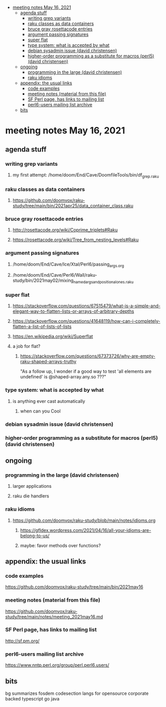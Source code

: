 - [meeting notes May 16, 2021](#org77fb771)
  - [agenda stuff](#orgf15574c)
    - [writing grep variants](#org2d20fa8)
    - [raku classes as data containers](#org882d012)
    - [bruce gray rosettacode entries](#orgfe9de61)
    - [argument passing signatures](#orgf6ad9b6)
    - [super flat](#org0d8b906)
    - [type system: what is accepted by what](#org228b46c)
    - [debian sysadmin issue (david christensen)](#org66aa983)
    - [higher-order programming as a substitute for macros (perl5)  (david christensen)](#orgd743d05)
  - [ongoing](#org8bd347a)
    - [programming in the large (david christensen)](#orgdaf8003)
    - [raku idioms](#org43bd78d)
  - [appendix: the usual links](#org102f2b5)
    - [code examples](#org0926bdc)
    - [meeting notes (material from this file)](#org885c7c6)
    - [SF Perl page, has links to mailing list](#orga5f5687)
    - [perl6-users mailing list archive](#orgb87928c)
  - [bits](#orgcf8e99c)


<a id="org77fb771"></a>

# meeting notes May 16, 2021


<a id="orgf15574c"></a>

## agenda stuff


<a id="org2d20fa8"></a>

### writing grep variants

1.  my first attempt: /home/doom/End/Cave/DoomfileTools/bin/df<sub>grep.raku</sub>


<a id="org882d012"></a>

### raku classes as data containers

1.  <https://github.com/doomvox/raku-study/tree/main/bin/2021apr25/data_container_class.raku>


<a id="orgfe9de61"></a>

### bruce gray rosettacode entries

1.  <http://rosettacode.org/wiki/Coprime_triplets#Raku>

2.  <https://rosettacode.org/wiki/Tree_from_nesting_levels#Raku>


<a id="orgf6ad9b6"></a>

### argument passing signatures

1.  /home/doom/End/Cave/Ice/Xtal/Perl6/passing<sub>args.org</sub>

2.  /home/doom/End/Cave/Perl6/Wall/raku-study/bin/2021may02/mixing<sub>named</sub><sub>args</sub><sub>and</sub><sub>positional</sub><sub>ones.raku</sub>


<a id="org0d8b906"></a>

### super flat

1.  <https://stackoverflow.com/questions/67515479/what-is-a-simple-and-elegant-way-to-flatten-lists-or-arrays-of-arbitrary-depths>

2.  <https://stackoverflow.com/questions/41648119/how-can-i-completely-flatten-a-list-of-lists-of-lists>

3.  <https://en.wikipedia.org/wiki/Superflat>

4.  a job for flat?

    1.  <https://stackoverflow.com/questions/67373726/why-are-empty-raku-shaped-arrays-truthy>
    
        "As a follow up, I wonder if a good way to test 'all elements are undefined' is @shaped-array.any.so ???"


<a id="org228b46c"></a>

### type system: what is accepted by what

1.  is anything ever cast automatically

    1.  when can you Cool


<a id="org66aa983"></a>

### debian sysadmin issue (david christensen)


<a id="orgd743d05"></a>

### higher-order programming as a substitute for macros (perl5)  (david christensen)


<a id="org8bd347a"></a>

## ongoing


<a id="orgdaf8003"></a>

### programming in the large (david christensen)

1.  larger applications

2.  raku die handlers


<a id="org43bd78d"></a>

### raku idioms

1.  <https://github.com/doomvox/raku-study/blob/main/notes/idioms.org>

    1.  <https://gfldex.wordpress.com/2021/04/16/all-your-idioms-are-belong-to-us/>
    
    2.  maybe: favor methods over functions?


<a id="org102f2b5"></a>

## appendix: the usual links


<a id="org0926bdc"></a>

### code examples

<https://github.com/doomvox/raku-study/tree/main/bin/2021may16>


<a id="org885c7c6"></a>

### meeting notes (material from this file)

<https://github.com/doomvox/raku-study/tree/main/notes/meeting_2021may16.md>


<a id="orga5f5687"></a>

### SF Perl page, has links to mailing list

<http://sf.pm.org/>


<a id="orgb87928c"></a>

### perl6-users mailing list archive

<https://www.nntp.perl.org/group/perl.perl6.users/>


<a id="orgcf8e99c"></a>

## bits

bg summarizes fosdem codesection langs for opensource corporate backed typescript go java
